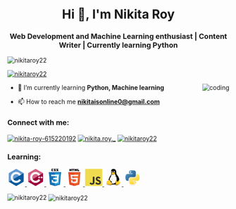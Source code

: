 
<h1 align="center">Hi 👋, I'm Nikita Roy</h1>
<h3 align="center">Web Development and Machine Learning enthusiast | Content Writer | Currently learning Python</h3>

<p align="left"> <img src="https://komarev.com/ghpvc/?username=nikitaroy22&label=Profile%20views&color=0e75b6&style=flat" alt="nikitaroy22" /> </p>

<p align="left"> <a href="https://github.com/ryo-ma/github-profile-trophy"><img src="https://github-profile-trophy.vercel.app/?username=nikitaroy22" alt="nikitaroy22" /></a> </p>
<a><img align="right" src="https://images6.fanpop.com/image/photos/37500000/Chi-typing-on-a-computer-chis-sweet-home-chis-new-address-37597964-320-240.gif" alt="coding"/></a>

- 🌱 I’m currently learning **Python, Machine learning**

- 📫 How to reach me **nikitaisonline0@gmail.com**

<h3 align="left">Connect with me:</h3>
<p align="left">
<a href="https://linkedin.com/in/nikita-roy-615220192" target="blank"><img align="center" src="https://raw.githubusercontent.com/rahuldkjain/github-profile-readme-generator/master/src/images/icons/Social/linked-in-alt.svg" alt="nikita-roy-615220192" height="30" width="40" /></a>
<a href="https://instagram.com/nikita.roy._" target="blank"><img align="center" src="https://raw.githubusercontent.com/rahuldkjain/github-profile-readme-generator/master/src/images/icons/Social/instagram.svg" alt="nikita.roy._" height="30" width="40" /></a>
<a href="https://www.hackerrank.com/nikitaroy22" target="blank"><img align="center" src="https://raw.githubusercontent.com/rahuldkjain/github-profile-readme-generator/master/src/images/icons/Social/hackerrank.svg" alt="nikitaroy22" height="30" width="40" /></a>
</p>

<h3 align="left">Learning:</h3>
<p align="left"> <a href="https://www.cprogramming.com/" target="_blank"> <img src="https://raw.githubusercontent.com/devicons/devicon/master/icons/c/c-original.svg" alt="c" width="40" height="40"/> </a> <a href="https://www.w3schools.com/cpp/" target="_blank"> <img src="https://raw.githubusercontent.com/devicons/devicon/master/icons/cplusplus/cplusplus-original.svg" alt="cplusplus" width="40" height="40"/> </a> <a href="https://www.w3schools.com/css/" target="_blank"> <img src="https://raw.githubusercontent.com/devicons/devicon/master/icons/css3/css3-original-wordmark.svg" alt="css3" width="40" height="40"/> </a> <a href="https://www.w3.org/html/" target="_blank"> <img src="https://raw.githubusercontent.com/devicons/devicon/master/icons/html5/html5-original-wordmark.svg" alt="html5" width="40" height="40"/> </a> <a href="https://developer.mozilla.org/en-US/docs/Web/JavaScript" target="_blank"> <img src="https://raw.githubusercontent.com/devicons/devicon/master/icons/javascript/javascript-original.svg" alt="javascript" width="40" height="40"/> </a> <a href="https://www.linux.org/" target="_blank"> <img src="https://raw.githubusercontent.com/devicons/devicon/master/icons/linux/linux-original.svg" alt="linux" width="40" height="40"/> </a> <a href="https://www.python.org" target="_blank"> <img src="https://raw.githubusercontent.com/devicons/devicon/master/icons/python/python-original.svg" alt="python" width="40" height="40"/> </a> </p>

<p><img align="left" src="https://github-readme-stats.vercel.app/api/top-langs?username=nikitaroy22&show_icons=true&locale=en&layout=compact" alt="nikitaroy22" /></p>

<p>&nbsp;<img align="center" src="https://github-readme-stats.vercel.app/api?username=nikitaroy22&show_icons=true&locale=en" alt="nikitaroy22" /></p>
